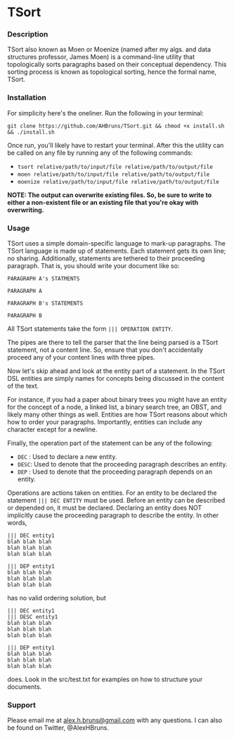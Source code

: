 # TSort

### Description

TSort also known as Moen or Moenize (named after my algs. and data 
structures professor, James Moen) is a command-line utility that topologically 
sorts paragraphs based on their conceptual dependency. This sorting process is 
known as topological sorting, hence the formal name, TSort.

### Installation

For simplicity here's the oneliner. Run the following in your terminal:

`git clone https://github.com/AHBruns/TSort.git && chmod +x install.sh && ./install.sh`

Once run, you'll likely have to restart your terminal. After this the utility
 can be called on any file by running any of the following commands:
 
 - `tsort relative/path/to/input/file relative/path/to/output/file`
 - `moen relative/path/to/input/file relative/path/to/output/file`
 - `moenize relative/path/to/input/file relative/path/to/output/file`
 
 **NOTE: The output can overwrite existing files. So, be sure to write to 
 either a non-existent file or an existing file that you're okay with 
 overwriting.**
 

### Usage

TSort uses a simple domain-specific language to mark-up paragraphs. The 
TSort language is made up of statements. Each statement gets its own line; no 
sharing. Additionally, statements are tethered to their proceeding paragraph. 
That is, you should write your document like so:
```
PARAGRAPH A's STATMENTS

PARAGRAPH A

PARAGRAPH B's STATEMENTS

PARAGRAPH B

``` 
All TSort statements take the form `||| OPERATION ENTITY`.
 
The pipes are there to tell the parser that the line being parsed is a TSort statement, 
not a content line. So, ensure that you don't accidentally proceed any of 
your content lines with three pipes.

Now let's skip ahead and look at the entity part of a statement. In the 
TSort DSL entities are simply names for concepts being discussed in the 
content of the text.

For instance, if you had a paper about binary trees you 
might have an entity for the concept of a node, a linked list, a binary 
search tree, an OBST, and likely many other things as well. Entities are how 
TSort reasons about which how to order your paragraphs. Importantly, entities
 can include any character except for a newline.

Finally, the operation part of the statement can be any of the following:

- `DEC` : Used to declare a new entity.
- `DESC`: Used to denote that the proceeding paragraph describes an entity.
- `DEP` : Used to denote that the proceeding paragraph depends on an entity.

Operations are actions taken on entities. For an entity to be declared the 
statement `||| DEC ENTITY` must be used. Before an entity can be described or
 depended on, it must be declared. Declaring an entity does NOT implicitly 
 cause the proceeding paragraph to describe the entity. In other words,
```
||| DEC entity1
blah blah blah
blah blah blah
blah blah blah

||| DEP entity1
blah blah blah
blah blah blah
blah blah blah
```
has no valid ordering solution, but
```
||| DEC entity1
||| DESC entity1
blah blah blah
blah blah blah
blah blah blah

||| DEP entity1
blah blah blah
blah blah blah
blah blah blah
```
does. Look in the src/test.txt for examples on how to structure your 
documents.

### Support

Please email me at alex.h.bruns@gmail.com with any questions. I can also be 
found on Twitter, @AlexHBruns.



